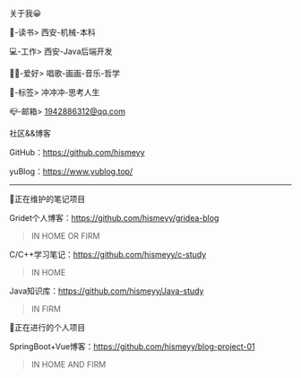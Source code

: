 关于我😀

🏫-读书> 西安-机械-本科

💻-工作> 西安-Java后端开发

🤟🏻-爱好> 唱歌-画画-音乐-哲学

🎈-标签> 冲冲冲-思考人生

📪-邮箱> 1942886312@qq.com

社区&&博客

GitHub：https://github.com/hismeyy

yuBlog：https://www.yublog.top/

----------------------------------------

🐯正在维护的笔记项目

Gridet个人博客：https://github.com/hismeyy/gridea-blog

> IN HOME OR FIRM

C/C++学习笔记：https://github.com/hismeyy/c-study

> IN HOME

Java知识库：https://github.com/hismeyy/Java-study

> IN FIRM

🐯正在进行的个人项目

SpringBoot+Vue博客：https://github.com/hismeyy/blog-project-01

> IN HOME AND FIRM
